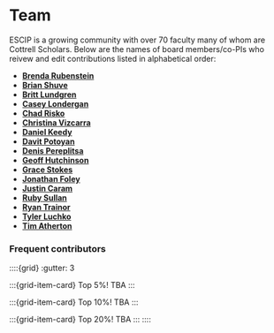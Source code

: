 # Team

ESCIP is a growing community with over 70 faculty many of whom are Cottrell Scholars. Below are the names of board members/co-PIs who reivew and edit contributions listed in alphabetical order:

- [**Brenda Rubenstein**](https://www.brown.edu/research/labs/rubenstein/)
- [**Brian Shuve**](https://brianshuvephysics.com/)
- [**Britt Lundgren**](https://www.unca.edu/person/britt-lundgren-ph-d/)
- [**Casey Londergan**](https://www.haverford.edu/users/clonderg)
- [**Chad Risko**](https://risko.as.uky.edu/) 
- [**Christina Vizcarra**](https://chemistry.barnard.edu/profiles/christina-vizcarra) 
- [**Daniel Keedy**](https://keedylab.org/)
- [**Davit Potoyan**](https://group.chem.iastate.edu/Potoyan) 
- [**Denis Pereplitsa**](https://www.colorado.edu/physics/dennis-perepelitsa)
- [**Geoff Hutchinson**](https://hutchisonlab.org/)
- [**Grace Stokes**](https://blogs.scu.edu/stokeslab/)
- [**Jonathan Foley**](https://foleylab.github.io/) 
- [**Justin Caram**](https://justincaram.me/)
- [**Ruby Sullan**](https://www.sullanlab.com/)
- [**Ryan Trainor**](https://sites.astro.caltech.edu/~trainor/) 
- [**Tyler Luchko**](https://luchkolab.org)
- [**Tim Atherton**](http://sites.tufts.edu/softmattertheory/)


### Frequent contributors

::::{grid}
:gutter: 3

:::{grid-item-card} Top 5%!
TBA
:::

:::{grid-item-card} Top 10%!
TBA
:::

:::{grid-item-card} Top 20%!
TBA
:::
::::